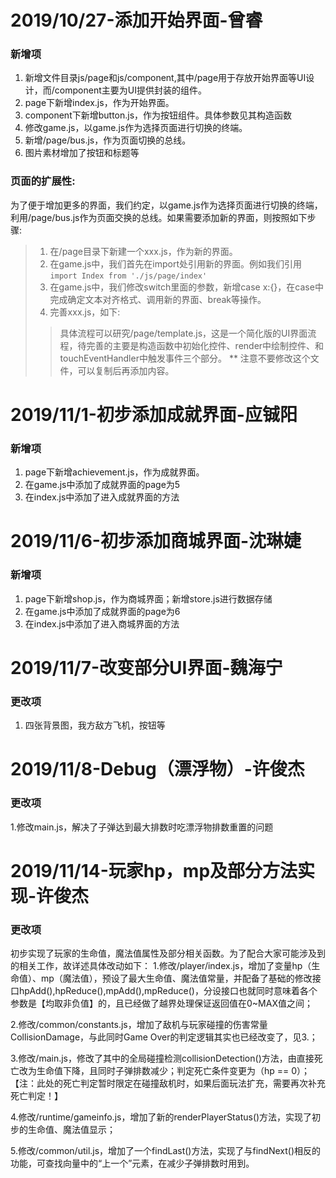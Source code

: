 # 2019/10/27-添加开始界面-曾睿
### 新增项
1. 新增文件目录js/page和js/component,其中/page用于存放开始界面等UI设计，而/component主要为UI提供封装的组件。
2. page下新增index.js，作为开始界面。
3. component下新增button.js，作为按钮组件。具体参数见其构造函数
4. 修改game.js，以game.js作为选择页面进行切换的终端。
5. 新增/page/bus.js，作为页面切换的总线。
6. 图片素材增加了按钮和标题等
### 页面的扩展性:
为了便于增加更多的界面，我们约定，以game.js作为选择页面进行切换的终端，利用/page/bus.js作为页面交换的总线。如果需要添加新的界面，则按照如下步骤:
> 1. 在/page目录下新建一个xxx.js，作为新的界面。  
> 2. 在game.js中，我们首先在import处引用新的界面。例如我们引用`import Index from './js/page/index'`  
> 3. 在game.js中，我们修改switch里面的参数，新增case x:{}，在case中完成确定文本对齐格式、调用新的界面、break等操作。
> 4. 完善xxx.js，如下:  
>> 具体流程可以研究/page/template.js，这是一个简化版的UI界面流程，待完善的主要是构造函数中初始化控件、render中绘制控件、和touchEventHandler中触发事件三个部分。
** 注意不要修改这个文件，可以复制后再添加内容。

# 2019/11/1-初步添加成就界面-应铖阳
### 新增项
1.  page下新增achievement.js，作为成就界面。
2.  在game.js中添加了成就界面的page为5
3.  在index.js中添加了进入成就界面的方法

# 2019/11/6-初步添加商城界面-沈琳婕
### 新增项
1.  page下新增shop.js，作为商城界面；新增store.js进行数据存储
2.  在game.js中添加了成就界面的page为6
3.  在index.js中添加了进入商城界面的方法

# 2019/11/7-改变部分UI界面-魏海宁
### 更改项
1.  四张背景图，我方敌方飞机，按钮等

# 2019/11/8-Debug（漂浮物）-许俊杰
### 更改项
1.修改main.js，解决了子弹达到最大排数时吃漂浮物排数重置的问题

# 2019/11/14-玩家hp，mp及部分方法实现-许俊杰
### 更改项
初步实现了玩家的生命值，魔法值属性及部分相关函数。为了配合大家可能涉及到的相关工作，故详述具体改动如下：
1.修改/player/index.js，增加了变量hp（生命值）、mp（魔法值），预设了最大生命值、魔法值常量，并配备了基础的修改接口hpAdd(),hpReduce(),mpAdd(),mpReduce()，分设接口也就同时意味着各个参数是【均取非负值】的，且已经做了越界处理保证返回值在0~MAX值之间；

2.修改/common/constants.js，增加了敌机与玩家碰撞的伤害常量CollisionDamage，与此同时Game Over的判定逻辑其实也已经改变了，见3.；

3.修改/main.js，修改了其中的全局碰撞检测collisionDetection()方法，由直接死亡改为生命值下降，且同时子弹排数减少；判定死亡条件变更为（hp == 0）；【注：此处的死亡判定暂时限定在碰撞敌机时，如果后面玩法扩充，需要再次补充死亡判定！】

4.修改/runtime/gameinfo.js，增加了新的renderPlayerStatus()方法，实现了初步的生命值、魔法值显示；

5.修改/common/util.js，增加了一个findLast()方法，实现了与findNext()相反的功能，可查找向量中的“上一个”元素，在减少子弹排数时用到。
